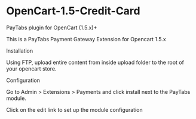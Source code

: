 # OpenCart-1.5-Credit-Card
PayTabs plugin for OpenCart (1.5.x)+

This is a PayTabs Payment Gateway Extension for Opencart 1.5.x

Installation

Using FTP, upload entire content from inside upload folder to the root of your opencart store.

Configuration

Go to Admin > Extensions > Payments and click install next to the PayTabs module.

Click on the edit link to set up the module configuration
